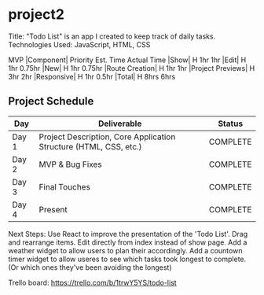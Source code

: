 # project2
Title: "Todo List" is an app I created to keep track of daily tasks.
Technologies Used: JavaScript, HTML, CSS

MVP
|Component|				Priority	Est. Time	Actual Time
|Show|                H     1hr       1hr
|Edit|                H     1hr       0.75hr
|New|                 H     1hr       0.75hr
|Route Creation|      H     1hr       1hr
|Project Previews|		H			3hr				2hr
|Responsive|				  H			1hr				0.5hr
|Total|				      	H			8hrs			6hrs

## Project Schedule

|  Day | Deliverable | Status
|---|---| ---|
|Day 1| Project Description, Core Application Structure (HTML, CSS, etc.) | COMPLETE
|Day 2| MVP & Bug Fixes | COMPLETE
|Day 3| Final Touches | COMPLETE
|Day 4| Present | COMPLETE


Next Steps:
Use React to improve the presentation of the 'Todo List'. Drag and rearrange items. Edit directly from index instead of show page.
Add a weather widget to allow users to plan their accordingly.
Add a countown timer widget to allow useres to see which tasks took longest to complete. (Or which ones they've been avoiding the longest)

Trello board: https://trello.com/b/1trwY5YS/todo-list
